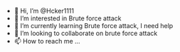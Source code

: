 - 👋 Hi, I’m @Hcker1111
- 👀 I’m interested in Brute force attack
- 🌱 I’m currently learning Brute force attack, I need help
- 💞️ I’m looking to collaborate on brute force attack 
- 📫 How to reach me ...

<!---
Hcker1111/Hcker1111 is a ✨ special ✨ repository because its `README.md` (this file) appears on your GitHub profile.
You can click the Preview link to take a look at your changes.
--->
